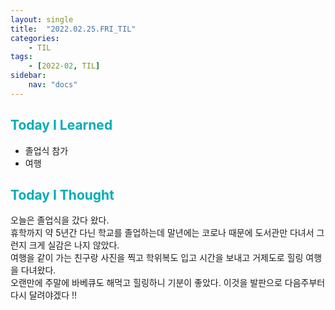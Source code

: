 ```yaml
---
layout: single
title:  "2022.02.25.FRI_TIL"
categories: 
    - TIL
tags: 
    - [2022-02, TIL]
sidebar:
    nav: "docs"
---
```



## <a style="color:#00adb5">Today I Learned</a>
 - 졸업식 참가
 - 여행
 
## <a style="color:#00adb5">Today I Thought</a>
오늘은 졸업식을 갔다 왔다.<br>
휴학까지 약 5년간 다닌 학교를 졸업하는데 말년에는 코로나 때문에 도서관만 다녀서 그런지 크게 실감은 나지 않았다.<br>
여행을 같이 가는 친구랑 사진을 찍고 학위복도 입고 시간을 보내고 거제도로 힐링 여행을 다녀왔다.<br>
오랜만에 주말에 바베큐도 해먹고 힐링하니 기분이 좋았다. 이것을 발판으로 다음주부터 다시 달려야겠다 !!